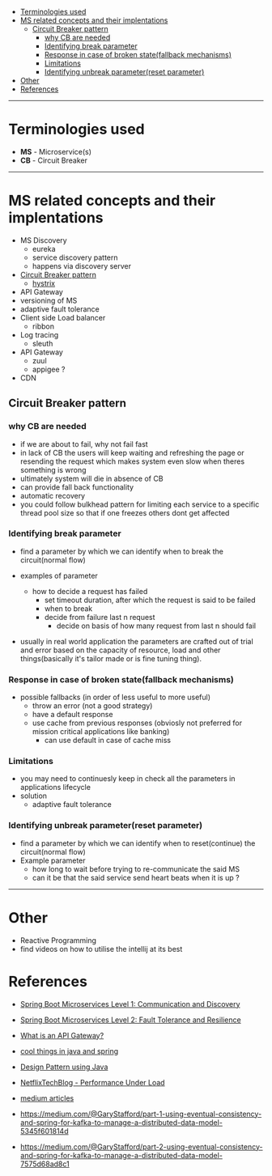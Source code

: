 - [Terminologies used](#terminologies-used)
- [MS related concepts and their implentations](#ms-related-concepts-and-their-implentations)
  - [Circuit Breaker pattern](#circuit-breaker-pattern)
    - [why CB are needed](#why-cb-are-needed)
    - [Identifying break parameter](#identifying-break-parameter)
    - [Response in case of broken state(fallback mechanisms)](#response-in-case-of-broken-statefallback-mechanisms)
    - [Limitations](#limitations)
    - [Identifying unbreak parameter(reset parameter)](#identifying-unbreak-parameterreset-parameter)
- [Other](#other)
- [References](#references)

---

# Terminologies used
- **MS** - Microservice(s)
- **CB** - Circuit Breaker

---

# MS related concepts and their implentations
- MS Discovery
  - eureka
  - service discovery pattern
  - happens via discovery server
- [Circuit Breaker pattern](#circuit-breaker-pattern)
  - [hystrix](../Java+/web/microservices/hystrix_spring_circuit_breaker.md)
- API Gateway
- versioning of MS
- adaptive fault tolerance
- Client side Load balancer
  - ribbon
- Log tracing
  - sleuth
- API Gateway
  - zuul
  - appigee ?
- CDN
  
## Circuit Breaker pattern

### why CB are needed
- if we are about to fail, why not fail fast
- in lack of CB the users will keep waiting and refreshing the page or resending the request which makes system even slow when theres something is wrong
- ultimately system will die in absence of CB
- can provide fall back functionality
- automatic recovery
- you could follow bulkhead pattern for limiting each service to a specific thread pool size so that if one freezes others dont get affected

### Identifying break parameter
- find a parameter by which we can identify when to break the circuit(normal flow)
- examples of parameter
  - how to decide a request has failed
    - set timeout duration, after which the request is said to be failed
	- when to break
    - decide from failure last n request
      - decide on basis of how many request from last n should fail

- usually in real world application the parameters are crafted out of trial and error based on the capacity of resource, load and other things(basically it's tailor made or is fine tuning thing).

### Response in case of broken state(fallback mechanisms)
- possible fallbacks (in order of less useful to more useful)
  - throw an error (not a good strategy)
  - have a default response
  - use cache from previous responses (obviosly not preferred for mission critical applications like banking)
    - can use default in case of cache miss

### Limitations
- you may need to continuesly keep in check all the parameters in applications lifecycle
- solution
  - adaptive fault tolerance
	
### Identifying unbreak parameter(reset parameter)
- find a parameter by which we can identify when to reset(continue) the circuit(normal flow)
- Example parameter
  - how long to wait before trying to re-communicate the said MS
  - can it be that the said service send heart beats when it is up ?

---

# Other
- Reactive Programming
- find videos on how to utilise the intellij at its best


# References
- [Spring Boot Microservices Level 1: Communication and Discovery](https://www.youtube.com/playlist?list=PLqq-6Pq4lTTZSKAFG6aCDVDP86Qx4lNas)

- [Spring Boot Microservices Level 2: Fault Tolerance and Resilience](https://www.youtube.com/playlist?list=PLqq-6Pq4lTTbXZY_elyGv7IkKrfkSrX5e)

- [What is an API Gateway?](https://www.youtube.com/watch?v=vHQqQBYJtLI)

- [cool things in java and spring](https://www.youtube.com/channel/UCiz26UeGvcTy4_M3Zhgk7FQ/playlists)

- [Design Pattern using Java](https://www.youtube.com/playlist?list=PLd0lZIptCEwOplc9fZ8rv5yj-Vo7C6q7k)

- [NetflixTechBlog - Performance Under Load](https://medium.com/@NetflixTechBlog/performance-under-load-3e6fa9a60581)

- [medium articles](https://medium.com/@GaryStafford)
- https://medium.com/@GaryStafford/part-1-using-eventual-consistency-and-spring-for-kafka-to-manage-a-distributed-data-model-5345f601814d
- https://medium.com/@GaryStafford/part-2-using-eventual-consistency-and-spring-for-kafka-to-manage-a-distributed-data-model-7575d68ad8c1
